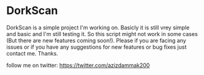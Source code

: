 # DorkScan


DorkScan is a simple project I'm working on.
Basicly it is still vrey simple and basic and I'm still testing it.
So this script might not work in some cases (But there are new features coming soon!).
Please if you are facing any issues or if you have any suggestions for new features or bug fixes just contact me.
Thanks.

follow me on twitter:
    https://twitter.com/azizdammak200
